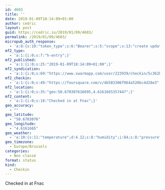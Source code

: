 ```yaml
---
id: 4603
title: ''
date: 2019-01-09T18:14:09+01:00
author: cedric
layout: post
guid: https://cedric.io/2019/01/09/4603/
permalink: /2019/01/09/4603/
micropub_auth_response:
  - 'a:8:{s:10:"token_type";s:6:"Bearer";s:5:"scope";s:13:"create update";s:2:"me";s:18:"https://cedric.io/";s:9:"issued_by";s:45:"https://cedric.io/wp-json/indieauth/1.0/token";s:9:"client_id";s:27:"https://ownyourswarm.p3k.io";s:9:"issued_at";i:1542614471;s:4:"user";i:1;s:13:"last_accessed";i:1547054069;}'
mf2_type:
  - 'a:1:{i:0;s:7:"h-entry";}'
mf2_published:
  - 'a:1:{i:0;s:25:"2019-01-09T18:14:09+01:00";}'
mf2_syndication:
  - 'a:1:{i:0;s:69:"https://www.swarmapp.com/user/223939/checkin/5c362be192e7a90039ae9f61";}'
mf2_checkin:
  - 'a:1:{i:0;s:49:"https://foursquare.com/v/4b583306f964a520bc4d28e3";}'
mf2_location:
  - 'a:1:{i:0;s:35:"geo:50.670307616695,4.6161665357447";}'
mf2_content:
  - 'a:1:{i:0;s:18:"Checked in at Fnac";}'
geo_accuracy:
  - ""
geo_latitude:
  - "50.6703076"
geo_longitude:
  - "4.6161665"
geo_weather:
  - 'a:10:{s:11:"temperature";d:4.12;s:8:"humidity";i:84;s:8:"pressure";i:1022;s:10:"cloudiness";i:40;s:4:"wind";a:2:{s:5:"speed";d:4.1;s:6:"degree";i:10;}s:7:"summary";s:16:"scattered clouds";s:4:"icon";s:15:"wi-cloudy-gusts";s:10:"visibility";i:10000;s:7:"sunrise";s:25:"2019-01-09T08:40:44+01:00";s:6:"sunset";s:25:"2019-01-09T16:56:20+01:00";}'
geo_timezone:
  - Europe/Brussels
categories:
  - Non classé
format: status
kind:
  - Checkin
---
```

Checked in at Fnac